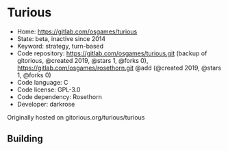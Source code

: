 # Turious

- Home: https://gitlab.com/osgames/turious
- State: beta, inactive since 2014
- Keyword: strategy, turn-based
- Code repository: https://gitlab.com/osgames/turious.git (backup of gitorious, @created 2019, @stars 1, @forks 0), https://gitlab.com/osgames/rosethorn.git @add (@created 2019, @stars 1, @forks 0)
- Code language: C
- Code license: GPL-3.0
- Code dependency: Rosethorn
- Developer: darkrose

Originally hosted on gitorious.org/turious/turious

## Building
